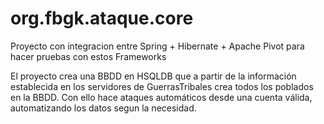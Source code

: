 org.fbgk.ataque.core
====================

Proyecto con integracion entre Spring + Hibernate + Apache Pivot para hacer pruebas con estos Frameworks

El proyecto crea una BBDD en HSQLDB que a partir de la información establecida en los servidores de GuerrasTribales crea todos los poblados en la BBDD.
Con ello hace ataques automáticos desde una cuenta válida, automatizando los datos segun la necesidad.
